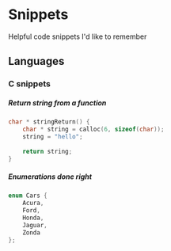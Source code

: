 # Snippets
Helpful code snippets I'd like to remember

## Languages
### C snippets

##### Return string from a function
```c
char * stringReturn() {
    char * string = calloc(6, sizeof(char));
    string = "hello";
    
    return string;
}
```

##### Enumerations done right
```c
enum Cars {
    Acura,
    Ford,
    Honda,
    Jaguar,
    Zonda
};
```
